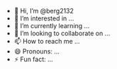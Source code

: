- 👋 Hi, I’m @berg2132
- 👀 I’m interested in ...
- 🌱 I’m currently learning ...
- 💞️ I’m looking to collaborate on ...
- 📫 How to reach me ...
- 😄 Pronouns: ...
- ⚡ Fun fact: ...

<!---
berg2132/berg2132 is a ✨ special ✨ repository because its `README.md` (this file) appears on your GitHub profile.
You can click the Preview link to take a look at your changes.


